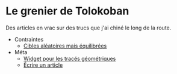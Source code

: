 # Le grenier de Tolokoban

Des articles en vrac sur des trucs que j'ai chiné le long de la route.

* Contraintes
  * [Cibles aléatoires mais équilibrées](#constraints/balanced-targets)
* Méta
  * [Widget pour les tracés géométriques](#g)
  * [Écrire un article](#articles)
